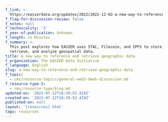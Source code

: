```yaml
---
f_link: >-
  https://easierdata.org/updates/2022/2022-12-02-a-new-way-to-reference-and-retrieve-geographic-data
f_flag-for-discussion-review: false
f_notes: null
f_technicality: '3'
f_year-of-publication: Unknown
f_length: <5 Minutes
f_summary: >-
  This post explores how EASIER uses STAC, Filecoin, and IPFS to store,
  retrieve, and analyze geospatial data.
title: A new way to reference and retrieve geographic data
f_organization: The EASIER Data Initiative
f_language: English
slug: a-new-way-to-reference-and-retrieve-geographic-data
f_topic:
  - cms/resource-topics/general-web3-dweb-discussion.md
f_resource-type-2:
  - cms/resource-type/blog.md
updated-on: '2023-07-12T18:39:52.419Z'
created-on: '2023-07-12T18:39:52.419Z'
published-on: null
layout: '[resources].html'
tags: resources
---
```




